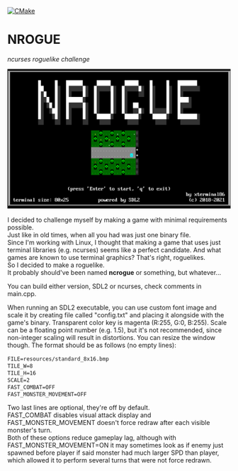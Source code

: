 [![CMake](https://github.com/xterminal86/nrogue/actions/workflows/cmake.yml/badge.svg?branch=master)](https://github.com/xterminal86/nrogue/actions/workflows/cmake.yml)
# NROGUE
*ncurses roguelike challenge*

![](resources/github-front/title.bmp)

I decided to challenge myself by making a game with minimal requirements possible.  
Just like in old times, when all you had was just one binary file.  
Since I'm working with Linux, I thought that making a game that uses just terminal libraries (e.g. ncurses)
seems like a perfect candidate. And what games are known to use terminal graphics? That's right, roguelikes.  
So I decided to make a roguelike.  
It probably should've been named **ncrogue** or something, but whatever...

You can build either version, SDL2 or ncurses, check comments in main.cpp.

When running an SDL2 executable, you can use custom font image and scale it by creating
file called "config.txt" and placing it alongside with the game's binary.
Transparent color key is magenta (R:255, G:0, B:255).
Scale can be a floating point number (e.g. 1.5), but it's not recommended,
since non-integer scaling will result in distortions.
You can resize the window though.
The format should be as follows (no empty lines):

```
FILE=resources/standard_8x16.bmp  
TILE_W=8  
TILE_H=16  
SCALE=2  
FAST_COMBAT=OFF
FAST_MONSTER_MOVEMENT=OFF
```

Two last lines are optional, they're off by default.  
FAST_COMBAT disables visual attack display and FAST_MONSTER_MOVEMENT doesn't force redraw after each visible monster's turn.  
Both of these options reduce gameplay lag, although with FAST_MONSTER_MOVEMENT=ON it may sometimes look as if
enemy just spawned before player if said monster had much larger SPD than player, which allowed it to perform several
turns that were not force redrawn.
